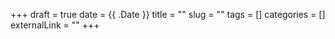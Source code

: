 +++
draft = true
date = {{ .Date }}
title = ""
slug = "" 
tags = []
categories = []
externalLink = ""
+++
